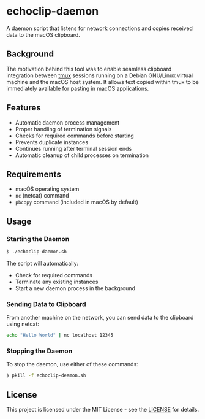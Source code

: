 # echoclip-daemon

A daemon script that listens for network connections and copies received data to the macOS clipboard.

## Background

The motivation behind this tool was to enable seamless clipboard integration between [tmux](https://github.com/tmux/tmux/wiki) sessions running on a Debian GNU/Linux virtual machine and the macOS host system. It allows text copied within tmux to be immediately available for pasting in macOS applications.

## Features

- Automatic daemon process management
- Proper handling of termination signals
- Checks for required commands before starting
- Prevents duplicate instances
- Continues running after terminal session ends
- Automatic cleanup of child processes on termination

## Requirements

- macOS operating system
- `nc` (netcat) command
- `pbcopy` command (included in macOS by default)

## Usage

### Starting the Daemon

```bash
$ ./echoclip-daemon.sh
```

The script will automatically:
- Check for required commands
- Terminate any existing instances
- Start a new daemon process in the background

### Sending Data to Clipboard

From another machine on the network, you can send data to the clipboard using netcat:

```bash
echo "Hello World" | nc localhost 12345
```

### Stopping the Daemon

To stop the daemon, use either of these commands:

```bash
$ pkill -f echoclip-deamon.sh
```

## License

This project is licensed under the MIT License - see the [LICENSE](https://opensource.org/license/mit) for details.
